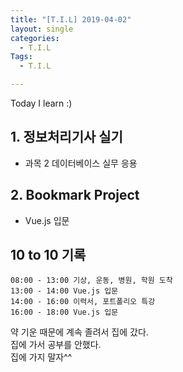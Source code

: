 ```yaml
---
title: "[T.I.L] 2019-04-02"
layout: single
categories:
  - T.I.L
Tags:
  - T.I.L

---
```

Today I learn :)  

   
## 1. 정보처리기사 실기  
* 과목 2 데이터베이스 실무 응용    

## 2. Bookmark Project  
* Vue.js 입문
 

## 10 to 10 기록
```
08:00 - 13:00 기상, 운동, 병원, 학원 도착  
13:00 - 14:00 Vue.js 입문  
14:00 - 16:00 이력서, 포트폴리오 특강  
16:00 - 18:00 Vue.js 입문      
```
약 기운 때문에 계속 졸려서 집에 갔다.  
집에 가서 공부를 안했다.  
집에 가지 말자^^  

